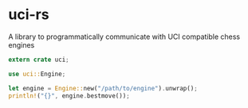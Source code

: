 # uci-rs
A library to programmatically communicate with UCI compatible chess engines

```rust
extern crate uci;

use uci::Engine;

let engine = Engine::new("/path/to/engine").unwrap();
println!("{}", engine.bestmove());
```

